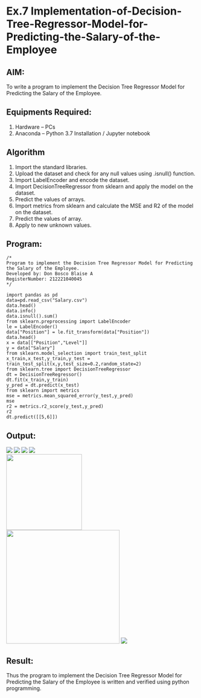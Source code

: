 # Ex.7 Implementation-of-Decision-Tree-Regressor-Model-for-Predicting-the-Salary-of-the-Employee

## AIM:
To write a program to implement the Decision Tree Regressor Model for Predicting the Salary of the Employee.

## Equipments Required:
1. Hardware – PCs
2. Anaconda – Python 3.7 Installation / Jupyter notebook

## Algorithm
1. Import the standard libraries.
2. Upload the dataset and check for any null values using .isnull() function.
3. Import LabelEncoder and encode the dataset.
4. Import DecisionTreeRegressor from sklearn and apply the model on the dataset.
5. Predict the values of arrays.
6. Import metrics from sklearn and calculate the MSE and R2 of the model on the dataset.
7. Predict the values of array.
8. Apply to new unknown values.

## Program:
```
/*
Program to implement the Decision Tree Regressor Model for Predicting the Salary of the Employee.
Developed by: Don Bosco Blaise A
RegisterNumber: 212221040045
*/

import pandas as pd
data=pd.read_csv("Salary.csv")
data.head()
data.info()
data.isnull().sum()
from sklearn.preprocessing import LabelEncoder
le = LabelEncoder()
data["Position"] = le.fit_transform(data["Position"])
data.head()
x = data[["Position","Level"]]
y = data["Salary"]
from sklearn.model_selection import train_test_split
x_train,x_test,y_train,y_test = train_test_split(x,y,test_size=0.2,random_state=2)
from sklearn.tree import DecisionTreeRegressor
dt = DecisionTreeRegressor()
dt.fit(x_train,y_train)
y_pred = dt.predict(x_test)
from sklearn import metrics
mse = metrics.mean_squared_error(y_test,y_pred)
mse
r2 = metrics.r2_score(y_test,y_pred)
r2
dt.predict([[5,6]])
```

## Output:
<img src="https://github.com/DonBoscoBlaiseA/Implementation-of-Decision-Tree-Regressor-Model-for-Predicting-the-Salary-of-the-Employee/assets/140850829/f52cb404-babf-4065-9e64-35464c0ee2f3.png">
<img src="https://github.com/DonBoscoBlaiseA/Implementation-of-Decision-Tree-Regressor-Model-for-Predicting-the-Salary-of-the-Employee/assets/140850829/c792367e-9fc8-42f8-9b5e-e83eaf56645b.png">
<img src="https://github.com/DonBoscoBlaiseA/Implementation-of-Decision-Tree-Regressor-Model-for-Predicting-the-Salary-of-the-Employee/assets/140850829/c757d5f3-d19f-464c-8c0d-fabe4dd7bc25.png">
<img src="https://github.com/DonBoscoBlaiseA/Implementation-of-Decision-Tree-Regressor-Model-for-Predicting-the-Salary-of-the-Employee/assets/140850829/99014278-baa6-470c-a391-35cbeffe2077.png">
<br>  

<img src="https://github.com/DonBoscoBlaiseA/Implementation-of-Decision-Tree-Regressor-Model-for-Predicting-the-Salary-of-the-Employee/assets/140850829/c30fe91c-c749-42ad-9c81-47cc6d6f5462.png" width="200">
<br>  

<img src="https://github.com/DonBoscoBlaiseA/Implementation-of-Decision-Tree-Regressor-Model-for-Predicting-the-Salary-of-the-Employee/assets/140850829/dfe4857e-78ef-4c0d-859d-c28bff7a321d.png" width="300">
<img src="https://github.com/DonBoscoBlaiseA/Implementation-of-Decision-Tree-Regressor-Model-for-Predicting-the-Salary-of-the-Employee/assets/140850829/0c688025-fe23-465a-a176-6524d74ed7b8.png">

## Result:
Thus the program to implement the Decision Tree Regressor Model for Predicting the Salary of the Employee is written and verified using python programming.
